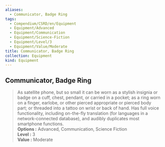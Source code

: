 ```yaml
---
aliases:
  - Communicator, Badge Ring
tags:
  - Compendium/CSRD/en/Equipment
  - Equipment/Advanced
  - Equipment/Communication
  - Equipment/Science-Fiction
  - Equipment/Level/3
  - Equipment/Value/Moderate
title: Communicator, Badge Ring
collection: Equipment
kind: Equipment
---
```

## Communicator, Badge Ring  
  
>As satellite phone, but so small it can be worn as a stylish insignia or badge on a cuff, chest, pendant, or carried in a pocket; as a ring worn on a finger, earlobe, or other pierced appropriate or pierced body part; or threaded into a tattoo on wrist or back of hand. Has full voice functionality, including on-the-fly translation (for languages in a network-connected database), and audibly duplicates most smartphone functions.  
> **Options :** Advanced, Communication, Science Fiction  
> **Level :** 3  
> **Value :** Moderate